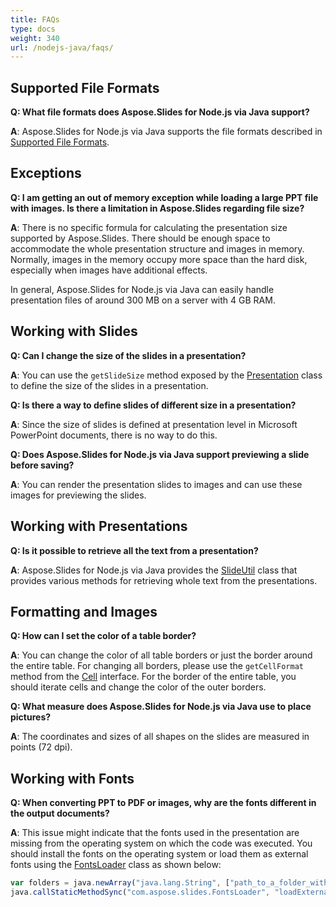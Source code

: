 ```yaml
---
title: FAQs
type: docs
weight: 340
url: /nodejs-java/faqs/
---
```


## **Supported File Formats**

**Q: What file formats does Aspose.Slides for Node.js via Java support?**

**A**: Aspose.Slides for Node.js via Java supports the file formats described in [Supported File Formats](/slides/nodejs-java/supported-file-formats/).

## **Exceptions**

**Q: I am getting an out of memory exception while loading a large PPT file with images. Is there a limitation in Aspose.Slides regarding file size?**

**A**: There is no specific formula for calculating the presentation size supported by Aspose.Slides. There should be enough space to accommodate the whole presentation structure and images in memory. Normally, images in the memory occupy more space than the hard disk, especially when images have additional effects.

In general, Aspose.Slides for Node.js via Java can easily handle presentation files of around 300 MB on a server with 4 GB RAM.

## **Working with Slides**

**Q: Can I change the size of the slides in a presentation?**

**A**: You can use the `getSlideSize` method exposed by the [Presentation](https://reference.aspose.com/slides/nodejs-java/aspose.slides/presentation/) class to define the size of the slides in a presentation.

**Q: Is there a way to define slides of different size in a presentation?**

**A**: Since the size of slides is defined at presentation level in Microsoft PowerPoint documents, there is no way to do this.

**Q: Does Aspose.Slides for Node.js via Java support previewing a slide before saving?**

**A**: You can render the presentation slides to images and can use these images for previewing the slides.

## **Working with Presentations**

**Q: Is it possible to retrieve all the text from a presentation?**

**A**: Aspose.Slides for Node.js via Java provides the [SlideUtil](https://reference.aspose.com/slides/nodejs-java/aspose.slides/slideutil/) class that provides various methods for retrieving whole text from the presentations.

## **Formatting and Images**

**Q: How can I set the color of a table border?**

**A**: You can change the color of all table borders or just the border around the entire table. For changing all borders, please use the `getCellFormat` method from the [Cell](https://reference.aspose.com/slides/nodejs-java/aspose.slides/cell/) interface. For the border of the entire table, you should iterate cells and change the color of the outer borders.

**Q: What measure does Aspose.Slides for Node.js via Java use to place pictures?**

**A**: The coordinates and sizes of all shapes on the slides are measured in points (72 dpi).

## **Working with Fonts**

**Q: When converting PPT to PDF or images, why are the fonts different in the output documents?**

**A**: This issue might indicate that the fonts used in the presentation are missing from the operating system on which the code was executed. You should install the fonts on the operating system or load them as external fonts using the [FontsLoader](https://reference.aspose.com/slides/nodejs-java/aspose.slides/fontsloader/) class as shown below:
```javascript
var folders = java.newArray("java.lang.String", ["path_to_a_folder_with_fonts"]));
java.callStaticMethodSync("com.aspose.slides.FontsLoader", "loadExternalFonts", folders);
```

